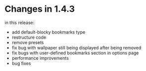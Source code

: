 # Changes in 1.4.3

in this release:

- add default-blocky bookmarks type
- restructure code
- remove presets
- fix bug with wallpaper still being displayed after being removed
- fix bugs with user-defined bookmarks section in options page
- performance improvements
- bug fixes
